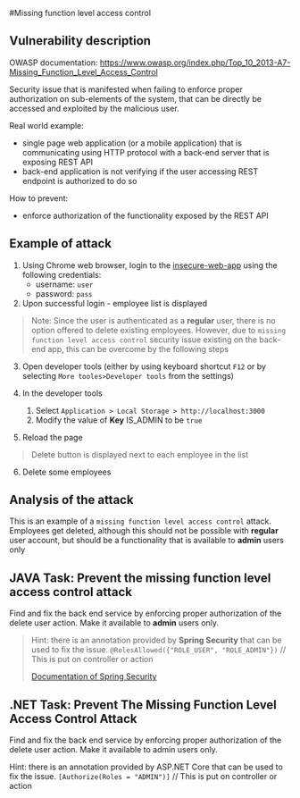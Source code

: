#Missing function level access control

## Vulnerability description

OWASP documentation: https://www.owasp.org/index.php/Top_10_2013-A7-Missing_Function_Level_Access_Control

Security issue that is manifested when failing to enforce proper authorization on sub-elements of the system,
that can be directly be accessed and exploited by the malicious user. 

Real world example:

- single page web application (or a mobile application) that is communicating using HTTP protocol with a back-end server that is exposing REST API
- back-end application is not verifying if the user accessing REST endpoint is authorized to do so

How to prevent:

- enforce authorization of the functionality exposed by the REST API 

## Example of attack

1. Using Chrome web browser, login to the [insecure-web-app](http://localhost:3000/) using the following credentials:
    - username: `user`
    - password: `pass`
2. Upon successful login - employee list is displayed

> Note: Since the user is authenticated as a **regular** user, there is no option offered to delete existing employees. However, due to `missing function level access control` security issue existing on the back-end app, this can be overcome by the following steps

3. Open developer tools (either by using keyboard shortcut `F12` or by selecting `More tooles>Developer tools` from the settings)

4. In the developer tools
    1. Select `Application > Local Storage > http://localhost:3000`
    2. Modify the value of **Key** IS_ADMIN to be `true`
5. Reload the page

> Delete button is displayed next to each employee in the list

6. Delete some employees

## Analysis of the attack

This is an example of a `missing function level access control` attack. Employees get deleted, although this should not be possible with **regular** user account, but should be a functionality that is available to **admin** users only

## JAVA Task: Prevent the **missing function level access control** attack

Find and fix the back end service by enforcing proper authorization of the delete user action. Make it available to **admin**
 users only.

> Hint: there is an annotation provided by **Spring Security** that can be used to fix the issue.
`@RolesAllowed({"ROLE_USER", "ROLE_ADMIN"})` // This is put on controller or action
>
> [Documentation of Spring Security](http://docs.spring.io/spring-security/site/docs/4.1.3.BUILD-SNAPSHOT/reference/htmlsingle/)

## .NET Task: Prevent The Missing Function Level Access Control Attack

Find and fix the back end service by enforcing proper authorization of the delete user action. Make it available to admin users only.

Hint: there is an annotation provided by ASP.NET Core that can be used to fix the issue.
`[Authorize(Roles = "ADMIN")]` // This is put on controller or action